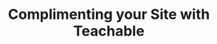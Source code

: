 ---
title: "Complimenting your Site with Teachable"
description: "Article I wrote when I was doing some contract work for Teachable. I was given a style guide, standards document, and a topic and wrote the article based on my research."
tags: ["WordPress"]
link: "https://docs.google.com/document/d/1FsjorSajEPDCJgrg5DM4V1pj3by0hdMg61X8V5mrouY/edit?usp=sharing"
weight: 9
draft: false
---